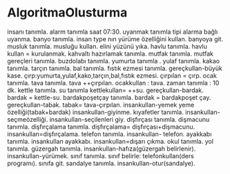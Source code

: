 # AlgoritmaOlusturma

insanı tanımla.
alarm tanımla saat 07:30.
uyanmak tanımla tipi alarma bağlı uyanma.
banyo tanımla.
insan type nın yürüme özelliğini kullan.
banyoya git.
musluk tanımla.
musluğu kullan.
elini yüzünü yıka.
havlu tanımla.
havlu kullan =  kurulanmak.
kahvaltı hazırlamak tanımla.
mutfak tanımla.
mutfak gereçleri tanımla.
buzdolabı tanımla.
yumurta tanımla .
yulaf tanımla.
kakao tanımla.
tarçın tanımla.
bal tanımla.
fıstık ezmesi tanımla.
gereçkullan-büyük kase.
çırp:yumurta,yulaf,kako,tarçın,bal,fıstık ezmesi.
çırpılan = çırp.
ocak tanımla.
tava tanımla.
tava ++çırpılan.
ocakkullan : tava.
zaman tanımla : 10 dk.
kettle tanımla.
su tanımla
kettlekullan= ++su.
gereçkullan-bardak.
bardak = kettle-su.
bardakpoşetçay tanımla.
bardak = bardakpoşet çay.
gereçkullan-tabak.
tabak= tava-çırpılan.
insankullan-yemek yeme özelliği(tabak+bardak)
insankullan-giyinme.
kıyafetler tanımla.
insankullan-seçmeözelliği.
insankullan-seçilenleri giy.
dişfırçası tanımla.
dişmacunu tanımla.
dişfırçalama tanımla.
dişfırçalama=  dişfırçası+dişmacunu.
insankullan=dişfırçalama.
telefon tanımla.
insankullan- telefon.
ayakkabı tanımla.
insankullan ayakkabı.
insankullan=dışarı çıkma.
okul tanımla.
yol tanımla.
güzergah tanımla.
insankullan-hafıza(güzergah belirlenir).
insankullan-yürümek.
sınıf tanımla.
sınıf belirle: telefonkullan(ders programı).
sınıfa git.
sandalye tanımla.
insankullan-otur(sandalye).

















